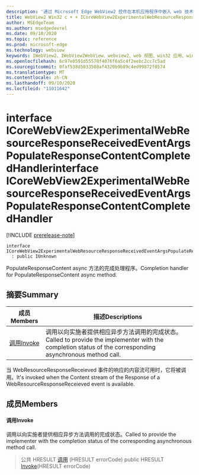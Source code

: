 ```yaml
---
description: '通过 Microsoft Edge WebView2 控件在本机应用程序中嵌入 web 技术 (HTML、CSS 和 JavaScript) '
title: WebView2 Win32 c + + ICoreWebView2ExperimentalWebResourceResponseReceivedEventArgsPopulateResponseContentCompletedHandler
author: MSEdgeTeam
ms.author: msedgedevrel
ms.date: 09/10/2020
ms.topic: reference
ms.prod: microsoft-edge
ms.technology: webview
keywords: IWebView2、IWebView2WebView、webview2、web 视图、win32 应用、win32、edge、ICoreWebView2、ICoreWebView2Controller、浏览器控件、边缘 html、ICoreWebView2ExperimentalWebResourceResponseReceivedEventArgsPopulateResponseContentCompletedHandler
ms.openlocfilehash: 6c97e0591d55570f4076f6a5c4f2eebc2cc7c5ad
ms.sourcegitcommit: 0faf538d5033508af4320b9b89c4ed99872f0574
ms.translationtype: MT
ms.contentlocale: zh-CN
ms.lasthandoff: 09/10/2020
ms.locfileid: "11011642"
---
```

# <span data-ttu-id="ec515-104">interface ICoreWebView2ExperimentalWebResourceResponseReceivedEventArgsPopulateResponseContentCompletedHandler</span><span class="sxs-lookup"><span data-stu-id="ec515-104">interface ICoreWebView2ExperimentalWebResourceResponseReceivedEventArgsPopulateResponseContentCompletedHandler</span></span> 

[!INCLUDE [prerelease-note](../../includes/prerelease-note.md)]

```
interface ICoreWebView2ExperimentalWebResourceResponseReceivedEventArgsPopulateResponseContentCompletedHandler
  : public IUnknown
```

<span data-ttu-id="ec515-105">PopulateResponseContent async 方法的完成处理程序。</span><span class="sxs-lookup"><span data-stu-id="ec515-105">Completion handler for PopulateResponseContent async method.</span></span>

## <span data-ttu-id="ec515-106">摘要</span><span class="sxs-lookup"><span data-stu-id="ec515-106">Summary</span></span>

 <span data-ttu-id="ec515-107">成员</span><span class="sxs-lookup"><span data-stu-id="ec515-107">Members</span></span>                        | <span data-ttu-id="ec515-108">描述</span><span class="sxs-lookup"><span data-stu-id="ec515-108">Descriptions</span></span>
--------------------------------|---------------------------------------------
[<span data-ttu-id="ec515-109">调用</span><span class="sxs-lookup"><span data-stu-id="ec515-109">Invoke</span></span>](#invoke) | <span data-ttu-id="ec515-110">调用以向实施者提供相应异步方法调用的完成状态。</span><span class="sxs-lookup"><span data-stu-id="ec515-110">Called to provide the implementer with the completion status of the corresponding asynchronous method call.</span></span>

<span data-ttu-id="ec515-111">当 WebResourceResponseReceieved 事件的响应的内容流可用时，它将被调用。</span><span class="sxs-lookup"><span data-stu-id="ec515-111">It's invoked when the Content stream of the Response of a WebResourceResponseReceieved event is available.</span></span>

## <span data-ttu-id="ec515-112">成员</span><span class="sxs-lookup"><span data-stu-id="ec515-112">Members</span></span>

#### <span data-ttu-id="ec515-113">调用</span><span class="sxs-lookup"><span data-stu-id="ec515-113">Invoke</span></span> 

<span data-ttu-id="ec515-114">调用以向实施者提供相应异步方法调用的完成状态。</span><span class="sxs-lookup"><span data-stu-id="ec515-114">Called to provide the implementer with the completion status of the corresponding asynchronous method call.</span></span>

> <span data-ttu-id="ec515-115">公共 HRESULT [调用](#invoke) (HRESULT errorCode) </span><span class="sxs-lookup"><span data-stu-id="ec515-115">public HRESULT [Invoke](#invoke)(HRESULT errorCode)</span></span>

